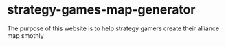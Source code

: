 # strategy-games-map-generator
The purpose of this website is to help strategy gamers create their alliance map smothly
